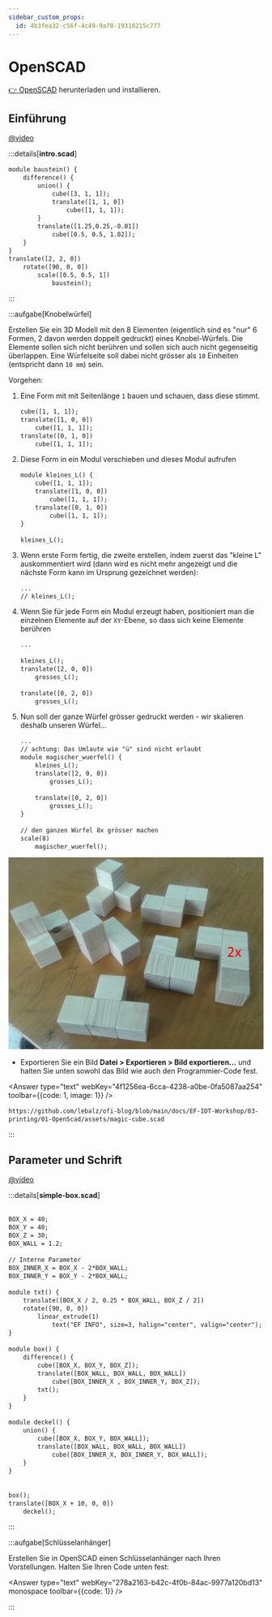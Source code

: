 ```yaml
---
sidebar_custom_props:
  id: 4b3fea32-c56f-4c49-9a78-19318215c777
---
```

# OpenSCAD

[👉 OpenSCAD](https://www.openscad.org/) herunterladen und installieren.


## Einführung

[@video](images/intro.mp4)

:::details[__intro.scad__]
```scad
module baustein() {
    difference() {
        union() {
            cube([3, 1, 1]);
            translate([1, 1, 0])
                cube([1, 1, 1]);
        }
        translate([1.25,0.25,-0.01])
            cube([0.5, 0.5, 1.02]);
    }
}
translate([2, 2, 0])
    rotate([90, 0, 0])
        scale([0.5, 0.5, 1])
            baustein();
```
:::

:::aufgabe[Knobelwürfel]
<Answer type="state" webKey="be4201c1-2f76-47e4-ad8a-47f67ea67a57" />

Erstellen Sie ein 3D Modell mit den 8 Elementen (eigentlich sind es "nur" 6 Formen, 2 davon werden doppelt gedruckt) eines Knobel-Würfels. Die Elemente sollen sich nicht berühren und sollen sich auch nicht gegenseitig überlappen. Eine Würfelseite soll dabei nicht grösser als `10` Einheiten (entspricht dann `10 mm`) sein.

Vorgehen:
1. Eine Form mit mit Seitenlänge `1` bauen und schauen, dass diese stimmt.
    ```scad
    cube([1, 1, 1]);
    translate([1, 0, 0])
        cube([1, 1, 1]);
    translate([0, 1, 0])
        cube([1, 1, 1]);
    ```
2. Diese Form in ein Modul verschieben und dieses Modul aufrufen
    ```scad
    module kleines_L() {
        cube([1, 1, 1]);
        translate([1, 0, 0])
            cube([1, 1, 1]);
        translate([0, 1, 0])
            cube([1, 1, 1]);
    }

    kleines_L();
    ```
3. Wenn erste Form fertig, die zweite erstellen, indem zuerst das "kleine L" auskommentiert wird (dann wird es nicht mehr angezeigt und die nächste Form kann im Ursprung gezeichnet werden):
    ```scad
    ...
    // kleines_L();
    ```
4. Wenn Sie für jede Form ein Modul erzeugt haben, positioniert man die einzelnen Elemente auf der `XY`-Ebene, so dass sich keine Elemente berühren
    ```scad
    ...

    kleines_L();
    translate([2, 0, 0])
        grosses_L();

    translate([0, 2, 0])
        grosses_L();

    ```
5. Nun soll der ganze Würfel grösser gedruckt werden - wir skalieren deshalb unseren Würfel...
    ```scad
    ...
    // achtung: Das Umlaute wie "ü" sind nicht erlaubt
    module magischer_wuerfel() {
        kleines_L();
        translate([2, 0, 0])
            grosses_L();

        translate([0, 2, 0])
            grosses_L();
    }

    // den ganzen Würfel 8x grösser machen
    scale(8)
        magischer_wuerfel();
    ```

![](images/knobel-wuerfel.jpg)

- Exportieren Sie ein Bild __Datei > Exportieren > Bild exportieren...__ und halten Sie unten sowohl das Bild wie auch den Programmier-Code fest.


<Answer type="text" webKey="4f1256ea-6cca-4238-a0be-0fa5087aa254" toolbar={{code: 1, image: 1}} />


<Solution webKey="2b2d319a-e9ac-4bda-a155-047e531d79c1">

```scad reference
https://github.com/lebalz/ofi-blog/blob/main/docs/EF-IOT-Workshop/03-printing/01-OpenScad/assets/magic-cube.scad
```

</Solution>

:::

## Parameter und Schrift

[@video](images/params-and-text.mp4)

:::details[__simple-box.scad__]
```scad

BOX_X = 40;
BOX_Y = 40;
BOX_Z = 30;
BOX_WALL = 1.2;

// Interne Parameter
BOX_INNER_X = BOX_X - 2*BOX_WALL;
BOX_INNER_Y = BOX_Y - 2*BOX_WALL;

module txt() {
    translate([BOX_X / 2, 0.25 * BOX_WALL, BOX_Z / 2])
    rotate([90, 0, 0])
        linear_extrude(1)
            text("EF INFO", size=3, halign="center", valign="center");
}

module box() {
    difference() {
        cube([BOX_X, BOX_Y, BOX_Z]);
        translate([BOX_WALL, BOX_WALL, BOX_WALL])
            cube([BOX_INNER_X , BOX_INNER_Y, BOX_Z]);
        txt();
    }
}

module deckel() {
    union() {
        cube([BOX_X, BOX_Y, BOX_WALL]);
        translate([BOX_WALL, BOX_WALL, BOX_WALL])
            cube([BOX_INNER_X, BOX_INNER_Y, BOX_WALL]);
    }
}


box();
translate([BOX_X + 10, 0, 0])
    deckel();
```
:::

:::aufgabe[Schlüsselanhänger]
<Answer type="state" webKey="91d57d0c-5280-48d1-968a-c16c4d586101" />

Erstellen Sie in OpenSCAD einen Schlüsselanhänger nach Ihren Vorstellungen. Halten Sie Ihren Code unten fest:

<Answer type="text" webKey="278a2163-b42c-4f0b-84ac-9977a120bd13" monospace toolbar={{code: 1}} />

:::